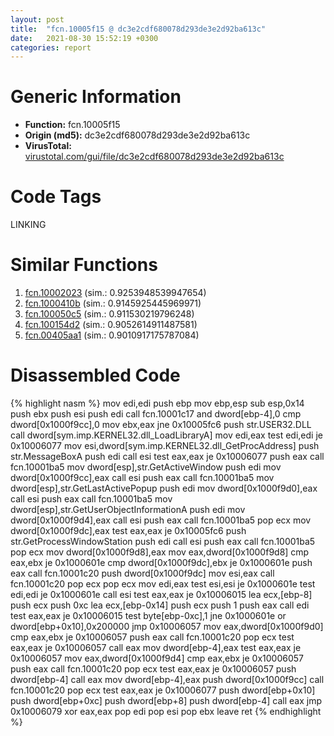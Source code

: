 ```yaml
---
layout: post
title:  "fcn.10005f15 @ dc3e2cdf680078d293de3e2d92ba613c"
date:   2021-08-30 15:52:19 +0300
categories: report
---
```


# Generic Information
- **Function:** fcn.10005f15
- **Origin (md5):** dc3e2cdf680078d293de3e2d92ba613c
- **VirusTotal:** [virustotal.com/gui/file/dc3e2cdf680078d293de3e2d92ba613c][virustotal_ref]

# Code Tags
<span class="tag" id="LINKING">LINKING</span>


# Similar Functions

1. [fcn.10002023][similar_1_ref] (sim.: 0.9253948539947654)
2. [fcn.1000410b][similar_2_ref] (sim.: 0.9145925445969971)
3. [fcn.100050c5][similar_3_ref] (sim.: 0.911530219796248)
4. [fcn.100154d2][similar_4_ref] (sim.: 0.9052614911487581)
5. [fcn.00405aa1][similar_5_ref] (sim.: 0.9010917175787084)


# Disassembled Code

{% highlight nasm %}
mov edi,edi
push ebp
mov ebp,esp
sub esp,0x14
push ebx
push esi
push edi
call fcn.10001c17
and dword[ebp-4],0
cmp dword[0x1000f9cc],0
mov ebx,eax
jne 0x10005fc6
push str.USER32.DLL
call dword[sym.imp.KERNEL32.dll_LoadLibraryA]
mov edi,eax
test edi,edi
je 0x10006077
mov esi,dword[sym.imp.KERNEL32.dll_GetProcAddress]
push str.MessageBoxA
push edi
call esi
test eax,eax
je 0x10006077
push eax
call fcn.10001ba5
mov dword[esp],str.GetActiveWindow
push edi
mov dword[0x1000f9cc],eax
call esi
push eax
call fcn.10001ba5
mov dword[esp],str.GetLastActivePopup
push edi
mov dword[0x1000f9d0],eax
call esi
push eax
call fcn.10001ba5
mov dword[esp],str.GetUserObjectInformationA
push edi
mov dword[0x1000f9d4],eax
call esi
push eax
call fcn.10001ba5
pop ecx
mov dword[0x1000f9dc],eax
test eax,eax
je 0x10005fc6
push str.GetProcessWindowStation
push edi
call esi
push eax
call fcn.10001ba5
pop ecx
mov dword[0x1000f9d8],eax
mov eax,dword[0x1000f9d8]
cmp eax,ebx
je 0x1000601e
cmp dword[0x1000f9dc],ebx
je 0x1000601e
push eax
call fcn.10001c20
push dword[0x1000f9dc]
mov esi,eax
call fcn.10001c20
pop ecx
pop ecx
mov edi,eax
test esi,esi
je 0x1000601e
test edi,edi
je 0x1000601e
call esi
test eax,eax
je 0x10006015
lea ecx,[ebp-8]
push ecx
push 0xc
lea ecx,[ebp-0x14]
push ecx
push 1
push eax
call edi
test eax,eax
je 0x10006015
test byte[ebp-0xc],1
jne 0x1000601e
or dword[ebp+0x10],0x200000
jmp 0x10006057
mov eax,dword[0x1000f9d0]
cmp eax,ebx
je 0x10006057
push eax
call fcn.10001c20
pop ecx
test eax,eax
je 0x10006057
call eax
mov dword[ebp-4],eax
test eax,eax
je 0x10006057
mov eax,dword[0x1000f9d4]
cmp eax,ebx
je 0x10006057
push eax
call fcn.10001c20
pop ecx
test eax,eax
je 0x10006057
push dword[ebp-4]
call eax
mov dword[ebp-4],eax
push dword[0x1000f9cc]
call fcn.10001c20
pop ecx
test eax,eax
je 0x10006077
push dword[ebp+0x10]
push dword[ebp+0xc]
push dword[ebp+8]
push dword[ebp-4]
call eax
jmp 0x10006079
xor eax,eax
pop edi
pop esi
pop ebx
leave 
ret 
{% endhighlight %}


[similar_1_ref]: /report/fcn.10002023@dc3e2cdf680078d293de3e2d92ba613c
[similar_2_ref]: /report/fcn.1000410b@dc3e2cdf680078d293de3e2d92ba613c
[similar_3_ref]: /report/fcn.100050c5@481b545f5c18f2fce1caac67ddc419e8
[similar_4_ref]: /report/fcn.100154d2@4c3818fdf32d89a09257dbc9d3e142ea
[similar_5_ref]: /report/fcn.00405aa1@e38ba004520fa1a86a35b63e8d5843ef
[virustotal_ref]: https://www.virustotal.com/gui/file/dc3e2cdf680078d293de3e2d92ba613c